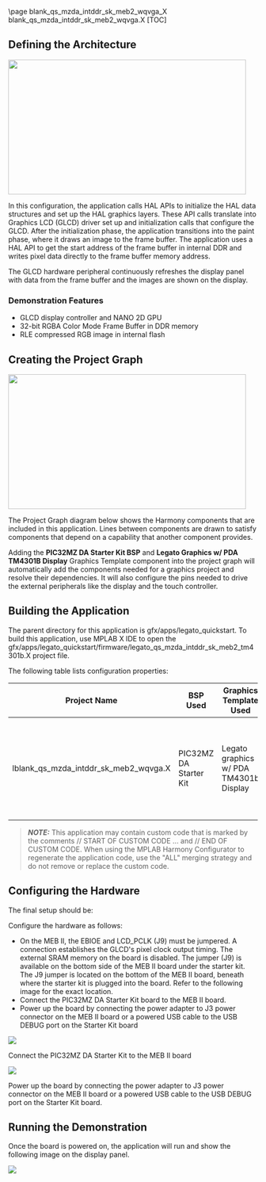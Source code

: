 \page blank_qs_mzda_intddr_sk_meb2_wqvga_X blank_qs_mzda_intddr_sk_meb2_wqvga.X
[TOC]

## Defining the Architecture

<img src="blank_qs_mzda_intddr_sk_meb2_wqvga_arch.png" width="480" height="272" />

In this configuration, the application calls HAL APIs to initialize the
HAL data structures and set up the HAL graphics layers. These API calls
translate into Graphics LCD (GLCD) driver set up and initialization calls
that configure the GLCD. After the initialization phase, the application
transitions into the paint phase, where it draws an image to the frame
buffer. The application uses a HAL API to get the start address of the
frame buffer in internal DDR and writes pixel data directly to the
frame buffer memory address.

The GLCD hardware peripheral continuously refreshes the display panel
with data from the frame buffer and the images are shown on the display.

### Demonstration Features 

* GLCD display controller and NANO 2D GPU
* 32-bit RGBA Color Mode Frame Buffer in DDR memory
* RLE compressed RGB image in internal flash

## Creating the Project Graph

<img src="blank_qs_mzda_intddr_sk_meb2_wqvga_pg.png" width="480" height="272" />

The Project Graph diagram below shows the Harmony components that are included in this application. Lines between components are drawn to satisfy components that depend on a capability that another component provides.

Adding the **PIC32MZ DA Starter Kit BSP** and **Legato Graphics w/ PDA TM4301B Display** Graphics Template component into the project graph will automatically add the components needed for a graphics project and resolve their dependencies. It will also configure the pins needed to drive the external peripherals like the display and the touch controller.

## Building the Application

The parent directory for this application is gfx/apps/legato_quickstart. To build this application, use MPLAB X IDE to open the gfx/apps/legato_quickstart/firmware/legato_qs_mzda_intddr_sk_meb2_tm4301b.X project file.

The following table lists configuration properties:  

| Project Name  | BSP Used |Graphics Template Used | Description |
|---------------| ---------|---------------| ---------|
| lblank_qs_mzda_intddr_sk_meb2_wqvga.X | PIC32MZ DA Starter Kit | Legato graphics w/ PDA TM4301b Display| Legato graphics on PIC32MZ DA with Internal DDR Starter Kit, MEBII and PDA TM4301b Display. |

> **_NOTE:_**  This application may contain custom code that is marked by the comments // START OF CUSTOM CODE ... and // END OF CUSTOM CODE. When using the MPLAB Harmony Configurator to regenerate the application code, use the "ALL" merging strategy and do not remove or replace the custom code.

## Configuring the Hardware

The final setup should be: 

Configure the hardware as follows:
* On the MEB II, the EBIOE and LCD_PCLK (J9) must be jumpered. A
connection establishes the GLCD's pixel clock output timing. The external
SRAM memory on the board is disabled. The jumper (J9) is available on
the bottom side of the MEB II board under the starter kit. The J9
jumper is located on the bottom of the MEB II board, beneath where the
starter kit is plugged into the board. Refer to the following image for
the exact location.
* Connect the PIC32MZ DA Starter Kit board to the MEB II board.
* Power up the board by connecting the power adapter to J3 power
connector on the MEB II board or a powered USB cable to the USB
DEBUG port on the Starter Kit board

<img src="legato_qs_mzda_intddr_sk_meb2_conf1.png"/>

Connect the PIC32MZ DA Starter Kit to the MEB II board

<img src="legato_qs_mzda_intddr_sk_meb2_conf2.png"/>

Power up the board by connecting the power adapter to J3 power connector on the MEB II board or a powered USB cable to the USB DEBUG port on the Starter Kit board.

## Running the Demonstration

Once the board is powered on, the application will run and show the following image on the display panel.

<img src="blank_qs_mzda_intddr_sk_meb2_wqvga.png"/>
